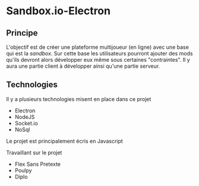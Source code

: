 # Sandbox.io-Electron

## Principe

L'objectif est de créer une plateforme multijoueur (en ligne) avec une base qui est la *sandbox*. 
Sur cette base les utilisateurs pourront ajouter des mods qu'ils devront alors développer eux même sous certaines "contraintes". Il y aura une partie client à développer ainsi qu'une partie serveur.

## Technologies 


Il y a plusieurs technologies misent en place dans ce projet 

- Electron
- NodeJS
- Socket.io
- NoSql

Le projet est principalement écris en Javascript



Travaillant sur le projet 

- Flex Sans Pretexte
- Poulpy
- Diplo
